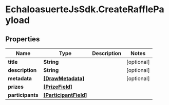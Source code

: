 # EchaloasuerteJsSdk.CreateRafflePayload

## Properties

Name | Type | Description | Notes
------------ | ------------- | ------------- | -------------
**title** | **String** |  | [optional] 
**description** | **String** |  | [optional] 
**metadata** | [**[DrawMetadata]**](DrawMetadata.md) |  | [optional] 
**prizes** | [**[PrizeField]**](PrizeField.md) |  | 
**participants** | [**[ParticipantField]**](ParticipantField.md) |  | 



